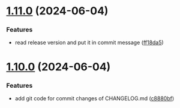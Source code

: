# [1.11.0](https://github.com/hosseinzare1/flutter-assessment/compare/v1.10.0...v1.11.0) (2024-06-04)


### Features

* read release version and put it in commit message ([ff18da5](https://github.com/hosseinzare1/flutter-assessment/commit/ff18da50c85a64c8cdc52876d9e9210d168b8e51))

# [1.10.0](https://github.com/hosseinzare1/flutter-assessment/compare/v1.9.0...v1.10.0) (2024-06-04)


### Features

* add git code for commit changes of CHANGELOG.md ([c8880bf](https://github.com/hosseinzare1/flutter-assessment/commit/c8880bfc3751b0201a8b910d2ac1d43ee4fa6a36))
